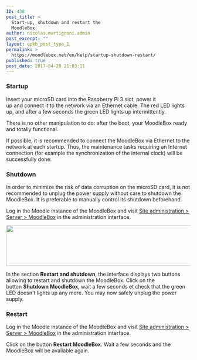 ```yaml
---
ID: 438
post_title: >
  Start-up, shutdown and restart the
  MoodleBox
author: nicolas.martignoni.admin
post_excerpt: ""
layout: epkb_post_type_1
permalink: >
  https://moodlebox.net/en/help/startup-shutdown-restart/
published: true
post_date: 2017-04-20 21:03:11
---
```

<h3>Startup</h3>
Insert your microSD card into the Raspberry Pi 3 slot, power it up and connect it to the network via an Ethernet cable. The red LED lights up, and after a few seconds the green LED lights up intermittently.

There is no other manipulation to do: after the boot, your MoodleBox ready and totally functional.

If possible, it is recommended to connect the MoodleBox via Ethernet to the network at each startup. Thus, the maintenance tasks requiring an Internet connection (for example the synchronization of the internal clock) will be successfully done.
<h3>Shutdown</h3>
In order to minimize the risk of data corruption on the microSD card, it is not recommended to unplug the power supply without care to shutdown the MoodleBox. It is preferable to manually control its shutdown beforehand.

Log in the Moodle instance of the MoodleBox and visit <a href="http://moodlebox.home/admin/tool/moodlebox/index.php" target="_blank">Site administration &gt; Server &gt; MoodleBox</a> in the administration interface.

<img class="alignnone size-full wp-image-440" src="https://moodlebox.net/en/wp-content/uploads/sites/3/2017/04/restart-shutdown-en.png" alt="" width="722" height="111" />

In the section <strong>Restart and shutdown</strong>, the interface displays two buttons allowing to restart and shutdown the MoodleBox. Click on the button <strong>Shutdown MoodleBox</strong>, wait a few seconds et check that the green LED doesn't lights up any more. You may now safely unplug the power supply.
<h3>Restart</h3>
Log in the Moodle instance of the MoodleBox and visit <a href="http://moodlebox.home/admin/tool/moodlebox/index.php" target="_blank">Site administration &gt; Server &gt; MoodleBox</a> in the administration interface.

Click on the button <strong>Restart MoodleBox</strong>. Wait a few seconds and the MoodleBox will be available again.